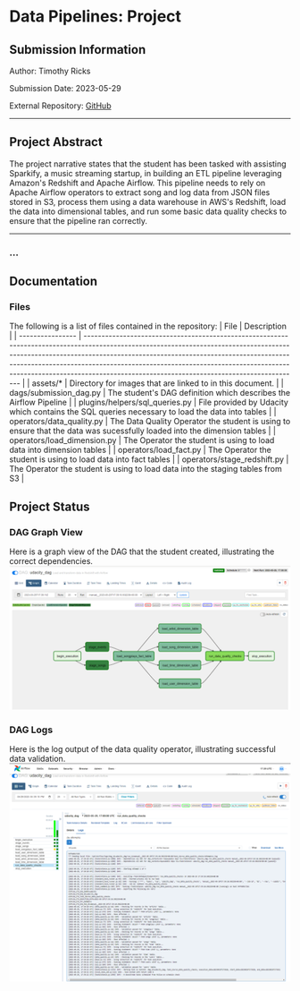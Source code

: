 # Data Pipelines: Project

## Submission Information

Author: Timothy Ricks

Submission Date: 2023-05-29

External Repository: [GitHub](https://github.com/rickstc/udacity-data-engineering)

---

## Project Abstract

The project narrative states that the student has been tasked with assisting Sparkify, a music streaming startup, in building an ETL pipeline leveraging Amazon's Redshift and Apache Airflow. This pipeline needs to rely on Apache Airflow operators to extract song and log data from JSON files stored in S3, process them using a data warehouse in AWS's Redshift, load the data into dimensional tables, and run some basic data quality checks to ensure that the pipeline ran correctly.

---

### ...


## Documentation



### Files

The following is a list of files contained in the repository:
| File             | Description                                                                                                                                                                                                                                                                                                                                                                          |
| ---------------- | ------------------------------------------------------------------------------------------------------------------------------------------------------------------------------------------------------------------------------------------------------------------------------------------------------------------------------------------------------------------------------------ |
| assets/*   | Directory for images that are linked to in this document.  |
| dags/submission_dag.py   | The student's DAG definition which describes the Airflow Pipeline |
| plugins/helpers/sql_queries.py  | File provided by Udacity which contains the SQL queries necessary to load the data into tables |
| operators/data_quality.py   | The Data Quality Operator the student is using to ensure that the data was sucessfully loaded into the dimension tables |
| operators/load_dimension.py   | The Operator the student is using to load data into dimension tables |
| operators/load_fact.py   | The Operator the student is using to load data into fact tables |
| operators/stage_redshift.py   | The Operator the student is using to load data into the staging tables from S3 |

## Project Status

### DAG Graph View
Here is a graph view of the DAG that the student created, illustrating the correct dependencies.
![Udacity DAG](assets/udacity-dag-graph-view.png)

### DAG Logs
Here is the log output of the data quality operator, illustrating successful data validation.
![Data Validation](assets/udacity-dag-run.png)